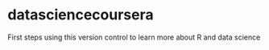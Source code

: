 # datasciencecoursera
First steps using this version control to learn more about R and data science
